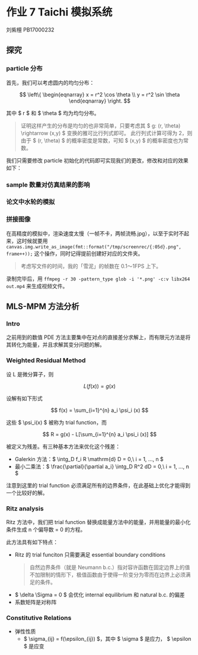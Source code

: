 # 作业 7 Taichi 模拟系统

刘紫檀 PB17000232

## 探究

### particle 分布
首先，我们可以考虑圆内的均匀分布：

$$
\left\{
    \begin{eqnarray}
        x = r^2 \cos \theta \\
        y = r^2 \sin \theta 
    \end{eqnarray}
\right.
$$

其中 $ r $ 和 $ \theta $ 均为均匀分布。

> 证明这样产生的分布是均匀的也非常简单，只要考虑其 $ g: (r, \theta) \rightarrow (x,y) $ 变换的雅可比行列式即可。
> 此行列式计算可得为 2，则由于 $ (r, \theta) $ 的概率密度是常数，可知 $ (x,y) $ 的概率密度也为常数。

我们只需要修改 particle 初始化的代码即可实现我们的更改，修改和对应的效果如下：

### sample 数量对仿真结果的影响

### 论文中水轮的模拟

### 拼接图像

在高精度的模拟中，渲染速度太慢（一帧不卡，两帧流畅.jpg），以至于实时不起来，这时候就要用 `canvas.img.write_as_image(fmt::format("/tmp/screenrec/{:05d}.png", frame++));` 这个操作，同时记得提前创建好对应的文件夹。

> 考虑写文件的时间，我的「雪泥」的帧数在 0.1～1FPS 上下。

录制完毕后，用 `ffmpeg -r 30 -pattern_type glob -i '*.png' -c:v libx264 out.mp4` 来生成视频文件。

## MLS-MPM 方法分析

### Intro

之前用到的数值 PDE 方法主要集中在对点的直接差分求解上，而有限元方法是将其转化为能量，并且求解其变分问题的解。

### Weighted Residual Method

设 L 是微分算子，则

$$
L(f(x)) = g(x)
$$

设解有如下形式

$$
f(x) = \sum_{i=1}^{n} a_i \psi_i (x)
$$

这些 $ \psi_i(x) $ 被称为 trial function，而

$$
R = g(x) - L[\sum_{i=1}^{n} a_i \psi_i (x)]
$$

被定义为残差。有三种基本方法来优化这个残差：
- Galerkin 方法：$ \intg_D f_i R \mathrm{d} D = 0,\ i = 1, ..., n $
- 最小二乘法：$ \frac{\partial}{\partial a_i} \intg_D R^2 dD = 0,\ i = 1, ..., n $

注意到这里的 trial function 必须满足所有的边界条件，在此基础上优化才能得到一个比较好的解。

### Ritz analysis

Ritz 方法中，我们把 trial function 替换成能量方法中的能量，并用能量的最小化条件生成 n 个偏导数 = 0 的方程。

此方法具有如下特点：
- Ritz 的 trial funciton 只需要满足 essential boundary conditions
  > 自然边界条件（就是 Neumann b.c.）指对容许函数在固定边界上的值不加限制的情形下，极值函数由于使得一阶变分为零而在边界上必须满足的条件。
- $ \delta \Sigma = 0 $ 会优化 internal equilibrium 和 natural b.c. 的偏差
- 系数矩阵是对称阵

### Constitutive Relations

- 弹性性质
  - $ \sigma_{ij} = f(\epsilon_{ij}) $，其中 $ \sigma $ 是应力， $ \epsilon $ 是应变